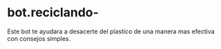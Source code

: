 # bot.reciclando-
Este bot te ayudara a desacerte del plastico de una manera mas efectiva con consejos simples.
